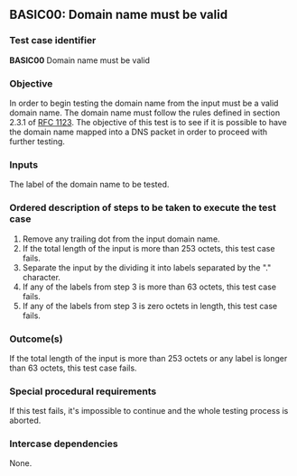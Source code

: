 ## BASIC00: Domain name must be valid

### Test case identifier
**BASIC00** Domain name must be valid

### Objective

In order to begin testing the domain name from the input must be a valid
domain name. The domain name must follow the rules defined in section 2.3.1
of [RFC 1123](https://tools.ietf.org/html/rfc1123#section-2.1). The
objective of this test is to see if it is possible to have the domain name
mapped into a DNS packet in order to proceed with further testing.

### Inputs

The label of the domain name to be tested.

### Ordered description of steps to be taken to execute the test case

1. Remove any trailing dot from the input domain name.
2. If the total length of the input is more than 253 octets, this test
   case fails.
3. Separate the input by the dividing it into labels separated by the "."
   character.
4. If any of the labels from step 3 is more than 63 octets, this test
   case fails.
5. If any of the labels from step 3 is zero octets in length, this test
   case fails.

### Outcome(s)

If the total length of the input is more than 253 octets or any label is
longer than 63 octets, this test case fails.

### Special procedural requirements

If this test fails, it's impossible to continue and the whole testing process
is aborted.

### Intercase dependencies

None.
